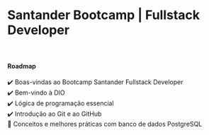 # Santander Bootcamp | Fullstack Developer

<br>

#### Roadmap
✔️ Boas-vindas ao Bootcamp Santander Fullstack Developer <br>
✔️ Bem-vindo à DIO <br>
✔️ Lógica de programação essencial <br>
✔️ Introdução ao Git e ao GitHub <br>
🚧 Conceitos e melhores práticas com banco de dados PostgreSQL <br>
